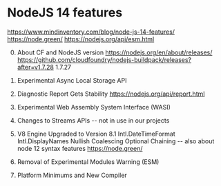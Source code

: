# NodeJS 14 features

https://www.mindinventory.com/blog/node-js-14-features/
https://node.green/
https://nodejs.org/api/esm.html

0. About CF and NodeJS version
    https://nodejs.org/en/about/releases/
    https://github.com/cloudfoundry/nodejs-buildpack/releases?after=v1.7.28 
    1.7.27

1. Experimental Async Local Storage API
2. Diagnostic Report Gets Stability
    https://nodejs.org/api/report.html  
3. Experimental Web Assembly System Interface (WASI)
4. Changes to Streams APIs
    -- not in use in our projects
5. V8 Engine Upgraded to Version 8.1
    Intl.DateTimeFormat
    Intl.DisplayNames
    Nullish Coalescing
    Optional Chaining
    -- also about node 12 syntax features
    https://node.green/
6. Removal of Experimental Modules Warning (ESM)
7. Platform Minimums and New Compiler